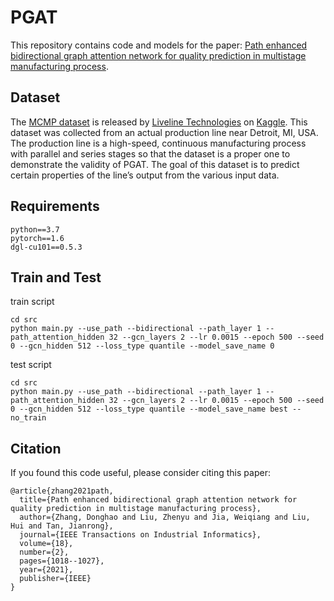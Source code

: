 # PGAT

This repository contains code and models for the paper: [Path enhanced bidirectional graph attention network for quality prediction in multistage manufacturing process](https://ieeexplore.ieee.org/abstract/document/9420277).

## Dataset

The [MCMP dataset](https://www.kaggle.com/datasets/supergus/multistage-continuousflow-manufacturing-process?select=continuous_factory_process.csv) is released by [Liveline Technologies](https://www.liveline.tech/) on [Kaggle](https://www.kaggle.com/). This dataset was collected from an actual production line near Detroit, MI, USA. The production line is a high-speed, continuous manufacturing process with parallel and series stages so that the dataset is a proper one to demonstrate the validity of PGAT. The goal of this dataset is to predict certain properties of the line’s output from the various input data. 

## Requirements

```
python==3.7
pytorch==1.6
dgl-cu101==0.5.3
```

## Train and Test

train script

```shell
cd src
python main.py --use_path --bidirectional --path_layer 1 --path_attention_hidden 32 --gcn_layers 2 --lr 0.0015 --epoch 500 --seed 0 --gcn_hidden 512 --loss_type quantile --model_save_name 0
```

test script

```shell
cd src
python main.py --use_path --bidirectional --path_layer 1 --path_attention_hidden 32 --gcn_layers 2 --lr 0.0015 --epoch 500 --seed 0 --gcn_hidden 512 --loss_type quantile --model_save_name best --no_train
```

## Citation

If you found this code useful, please consider citing this paper:

```
@article{zhang2021path,
  title={Path enhanced bidirectional graph attention network for quality prediction in multistage manufacturing process},
  author={Zhang, Donghao and Liu, Zhenyu and Jia, Weiqiang and Liu, Hui and Tan, Jianrong},
  journal={IEEE Transactions on Industrial Informatics},
  volume={18},
  number={2},
  pages={1018--1027},
  year={2021},
  publisher={IEEE}
}
```

